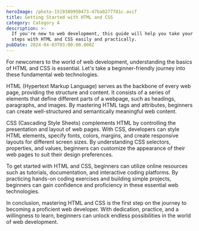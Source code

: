 ```yaml
---
heroImage: /photo-1519389950473-47ba0277781c.avif
title: Getting Started with HTML and CSS
category: Category A
description: >-
  If you're new to web development, this guide will help you take your first
  steps with HTML and CSS easily and practically.
pubDate: 2024-04-03T03:00:00.000Z
---
```


For newcomers to the world of web development, understanding the basics of HTML and CSS is essential. Let's take a beginner-friendly journey into these fundamental web technologies.

HTML (Hypertext Markup Language) serves as the backbone of every web page, providing the structure and content. It consists of a series of elements that define different parts of a webpage, such as headings, paragraphs, and images. By mastering HTML tags and attributes, beginners can create well-structured and semantically meaningful web content.

CSS (Cascading Style Sheets) complements HTML by controlling the presentation and layout of web pages. With CSS, developers can style HTML elements, specify fonts, colors, margins, and create responsive layouts for different screen sizes. By understanding CSS selectors, properties, and values, beginners can customize the appearance of their web pages to suit their design preferences.

To get started with HTML and CSS, beginners can utilize online resources such as tutorials, documentation, and interactive coding platforms. By practicing hands-on coding exercises and building simple projects, beginners can gain confidence and proficiency in these essential web technologies.

In conclusion, mastering HTML and CSS is the first step on the journey to becoming a proficient web developer. With dedication, practice, and a willingness to learn, beginners can unlock endless possibilities in the world of web development.
